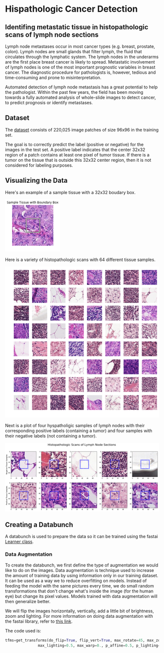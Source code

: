 # Hispathologic Cancer Detection
## Identifing metastatic tissue in histopathologic scans of lymph node sections

Lymph node metastases occur in most cancer types (e.g. breast, prostate, colon). Lymph nodes are small glands that filter lymph, the fluid that circulates through the lymphatic system. The lymph nodes in the underarms are the first place breast cancer is likely to spread. Metastatic involvement of lymph nodes is one of the most important prognostic variables in breast cancer. The diagnostic procedure for pathologists is, however, tedious and time-consuming and prone to misinterpretation. 

Automated detection of lymph node metastasis has a great potential to help the pathologist. Within the past few years, the field has been moving towards a fully automated analysis of whole-slide images to detect cancer, to predict prognosis or identify metastases. 

## Dataset

The [dataset](https://www.kaggle.com/c/histopathologic-cancer-detection/data) consists of 220,025 image patches of size 96x96 in the training set. 

The goal is to correctly predict the label (positive or negative) for the images in the test set. A positive label indicates that the center 32x32 region of a patch contains at least one pixel of tumor tissue. If there is a tumor on the tissue that is outside this 32x32 center region, then it is not considered for labeling purposes. 

## Visualizing the Data

Here's an example of a sample tissue with a 32x32 boudary box.

<img src="https://github.com/mlsmall/Hispathologic-Cancer-Detection/blob/master/sample%20tissue.png" width="180" />

Here is a variety of histopathologic scans with 64 different tissue samples.

<img src="https://github.com/mlsmall/Hispathologic-Cancer-Detection/blob/master/sample%20tissues.png" width='600' />

Next is a plot of four hyspatholigic samples of lymph nodes with their corresponding positive labels (containing a tumor) and four samples with their negative labels (not containing a tumor).

<img src="https://github.com/mlsmall/Hispathologic-Cancer-Detection/blob/master/positive%20and%20negative%20samples.png" width='1080' />

## Creating a Databunch

A databunch is used to prepare the data so it can be trained using the fastai [Learner class](https://docs.fast.ai/basic_train.html#Learner).

### Data Augmentation

To create the databunch, we first define the type of augmentation we would like to do on the images. Data augmentation is technique used to increase the amount of training data by using information only in our training dataset. It can be used as a way we to reduce overfitting on models. Instead of feeding the model with the same pictures every time, we do small random transformations that don't change what's inside the image (for the human eye) but change its pixel values. Models trained with data augmentation will then generalize better.

We will flip the images horizontally, vertically, add a little bit of brightness, zoom and lighting. For more information on doing data augmentation with the fastai library, refer to [this link](https://docs.fast.ai/vision.transform.html#Data-augmentation).

The code used is:
```python
tfms=get_transforms(do_flip=True, flip_vert=True, max_rotate=45, max_zoom=0.15,
               max_lighting=0.5, max_warp=0., p_affine=0.5, p_lighting=0.50)'
```

